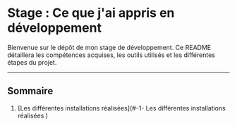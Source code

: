 #  Stage : Ce que j'ai appris en développement

Bienvenue sur le dépôt de mon stage de développement. Ce README détaillera les compétences acquises, les outils utilisés et les différentes étapes du projet.

---

## Sommaire

1. [Les différentes installations réalisées](#-1- Les différentes installations réalisées )

